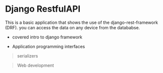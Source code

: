 # Django RestfulAPI 

This is a basic application that shows the use of the django-rest-framework (DRF). you can access the data on any device from the datababse.

- covered intro to django framework

- Application programming interfaces 

> serializers

> Web development

